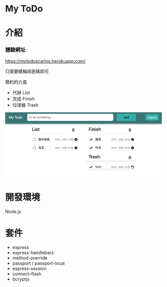 # My ToDo

# 介紹

### 體驗網址
https://mytodoscarlos.herokuapp.com/

只需要暱稱與密碼即可

簡約的介面
- 代辦 List 
- 完成 Finish
- 垃圾桶 Trash

![image](https://github.com/carlos811009/To-Do-List/blob/master/%E6%88%AA%E5%9C%96%202021-06-27%2016.57.14.png)

# 開發環境

Node.js

# 套件
- express
- express-handlebars
- method-override
- passport / passport-local
- express-session
- connect-flash
- bcryptjs


